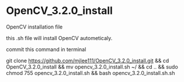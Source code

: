 # OpenCV_3.2.0_install

OpenCV installation file

this .sh file will install OpenCV autometicaly.

commit this command in terminal

git clone https://github.com/mjlee111/OpenCV_3.2.0_install.git && cd OpenCV_3.2.0_install && mv opencv_3.2.0_install.sh ~/ && cd .. && sudo chmod 755 opencv_3.2.0_install.sh && bash opencv_3.2.0_install.sh.sh
